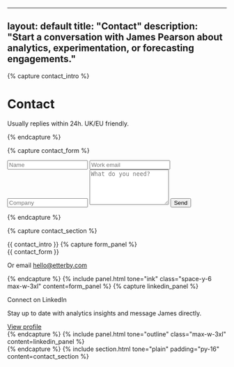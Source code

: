 
---
layout: default
title: "Contact"
description: "Start a conversation with James Pearson about analytics, experimentation, or forecasting engagements."
---
{% capture contact_intro %}
  <div class="max-w-2xl space-y-3">
    <h1 class="text-3xl md:text-4xl font-semibold">Contact</h1>
    <p class="opacity-90 text-sm">Usually replies within 24h. UK/EU friendly.</p>
  </div>
{% endcapture %}

{% capture contact_form %}
  <form action="https://formspree.io/f/your-id" method="POST" class="grid md:grid-cols-2 gap-4">
    <input type="text" name="name" placeholder="Name" class="bg-brandblack/70 border border-white/20 rounded-lg px-4 py-3 focus:border-brandblue focus:outline-none" required>
    <input type="email" name="email" placeholder="Work email" class="bg-brandblack/70 border border-white/20 rounded-lg px-4 py-3 focus:border-brandblue focus:outline-none" required>
    <input type="text" name="company" placeholder="Company" class="bg-brandblack/70 border border-white/20 rounded-lg px-4 py-3 md:col-span-2 focus:border-brandblue focus:outline-none">
    <textarea name="message" placeholder="What do you need?" class="bg-brandblack/70 border border-white/20 rounded-lg px-4 py-3 md:col-span-2 focus:border-brandblue focus:outline-none" rows="5" required></textarea>
    <button type="submit" class="bg-brandyellow text-brandblack font-semibold rounded-xl px-6 py-3 md:col-span-2">Send</button>
  </form>
{% endcapture %}

{% capture contact_section %}
  <div class="space-y-6">
    {{ contact_intro }}
    {% capture form_panel %}
      <div class="space-y-6">
        {{ contact_form }}
        <p class="text-xs opacity-70">Or email <a href="mailto:hello@etterby.com" class="underline">hello@etterby.com</a></p>
      </div>
    {% endcapture %}
    {% include panel.html tone="ink" class="space-y-6 max-w-3xl" content=form_panel %}
    {% capture linkedin_panel %}
      <div class="flex flex-col md:flex-row md:items-center md:justify-between gap-4">
        <div class="space-y-1">
          <p class="font-medium text-white/90">Connect on LinkedIn</p>
          <p class="text-sm text-white/60">Stay up to date with analytics insights and message James directly.</p>
        </div>
        <a href="https://www.linkedin.com/in/james-pearson-etterby" class="inline-flex items-center justify-center gap-2 px-4 py-2 rounded-lg border border-white/20 text-white/80 hover:text-white hover:border-white/40 transition" target="_blank" rel="noopener">
          <span>View profile</span>
        </a>
      </div>
    {% endcapture %}
    {% include panel.html tone="outline" class="max-w-3xl" content=linkedin_panel %}
  </div>
{% endcapture %}
{% include section.html tone="plain" padding="py-16" content=contact_section %}
